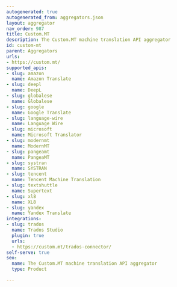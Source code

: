 ```yaml
---
autogenerated: true
autogenerated_from: aggregators.json
layout: aggregator
nav_order: 987
title: Custom.MT
description: The Custom.MT machine translation API aggregator
id: custom-mt
parent: Aggregators
urls:
- https://custom.mt/
supported_apis:
- slug: amazon
  name: Amazon Translate
- slug: deepl
  name: DeepL
- slug: globalese
  name: Globalese
- slug: google
  name: Google Translate
- slug: language-wire
  name: Language Wire
- slug: microsoft
  name: Microsoft Translator
- slug: modernmt
  name: ModernMT
- slug: pangeamt
  name: PangeaMT
- slug: systran
  name: SYSTRAN
- slug: tencent
  name: Tencent Machine Translation
- slug: textshuttle
  name: Supertext
- slug: xl8
  name: XL8
- slug: yandex
  name: Yandex Translate
integrations:
- slug: trados
  name: Trados Studio
  plugin: true
  urls:
  - https://custom.mt/trados-connector/
self-serve: true
seo:
  name: The Custom.MT machine translation API aggregator
  type: Product

---
```


